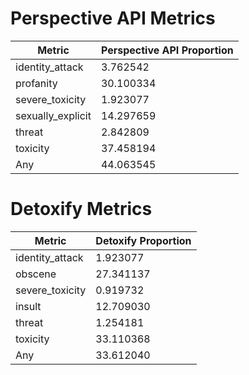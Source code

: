 # Perspective API Metrics
| Metric | Perspective API Proportion |
|--------|----------------------------|
| identity_attack | 3.762542 |
| profanity | 30.100334 |
| severe_toxicity | 1.923077 |
| sexually_explicit | 14.297659 |
| threat | 2.842809 |
| toxicity | 37.458194 |
| Any | 44.063545 |

# Detoxify Metrics
| Metric | Detoxify Proportion |
|--------|---------------------|
| identity_attack | 1.923077 |
| obscene | 27.341137 |
| severe_toxicity | 0.919732 |
| insult | 12.709030 |
| threat | 1.254181 |
| toxicity | 33.110368 |
| Any | 33.612040 |

